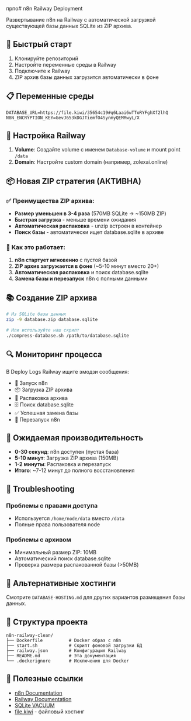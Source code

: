 прпо# n8n Railway Deployment

Развертывание n8n на Railway с автоматической загрузкой существующей базы данных SQLite из ZIP архива.

## 🚀 Быстрый старт

1. Клонируйте репозиторий
2. Настройте переменные среды в Railway
3. Подключите к Railway
4. ZIP архив базы данных загрузится автоматически в фоне

## 📋 Переменные среды

```env
DATABASE_URL=https://file.kiwi/35654c19#q6Laai6wTToRYFghXf2lhQ
N8N_ENCRYPTION_KEY=GevJ653kDGJTiemfO4SynmyQEMRwyL/X
```

## 🔧 Настройка Railway

1. **Volume**: Создайте volume с именем `Database-volume` и mount point `/data`
2. **Domain**: Настройте custom domain (например, zolexai.online)

## 📦 Новая ZIP стратегия (АКТИВНА)

### ✅ **Преимущества ZIP архива:**
- **Размер уменьшен в 3-4 раза** (570MB SQLite → ~150MB ZIP)
- **Быстрая загрузка** - меньше времени ожидания
- **Автоматическая распаковка** - unzip встроен в контейнер
- **Поиск базы** - автоматически ищет database.sqlite в архиве

### 🎯 **Как это работает:**
1. **n8n стартует мгновенно** с пустой базой 
2. **ZIP архив загружается в фоне** (~5-10 минут вместо 20+)
3. **Автоматическая распаковка** и поиск database.sqlite
4. **Замена базы и перезапуск** n8n с полными данными

## 📚 Создание ZIP архива

```bash
# Из SQLite базы данных
zip -9 database.zip database.sqlite

# Или используйте наш скрипт
./compress-database.sh /path/to/database.sqlite
```

## 🔍 Мониторинг процесса

В Deploy Logs Railway ищите эмодзи сообщения:
- 🚀 Запуск n8n
- 📦 Загрузка ZIP архива
- 📂 Распаковка архива
- 🗄️ Поиск database.sqlite
- ✅ Успешная замена базы
- 🔄 Перезапуск n8n

## 🎯 Ожидаемая производительность

- **0-30 секунд**: n8n доступен (пустая база)
- **5-10 минут**: Загрузка ZIP архива (150MB)
- **1-2 минуты**: Распаковка и перезапуск
- **Итого**: ~7-12 минут до полного восстановления

## 🐛 Troubleshooting

### Проблемы с правами доступа
- Используется `/home/node/data` вместо `/data`
- Полные права пользователя node

### Проблемы с архивом
- Минимальный размер ZIP: 10MB
- Автоматический поиск database.sqlite
- Проверка размера распакованной базы (>50MB)

## 🔗 Альтернативные хостинги

Смотрите `DATABASE-HOSTING.md` для других вариантов размещения базы данных.

## 📝 Структура проекта

```
n8n-railway-clean/
├── Dockerfile          # Docker образ с n8n
├── start.sh            # Скрипт фоновой загрузки БД  
├── railway.json        # Конфигурация Railway
├── README.md           # Эта документация
└── .dockerignore       # Исключения для Docker
```

## 🔗 Полезные ссылки

- [n8n Documentation](https://docs.n8n.io/)
- [Railway Documentation](https://docs.railway.app/)
- [SQLite VACUUM](https://www.sqlite.org/lang_vacuum.html)
- [file.kiwi](https://file.kiwi/) - файловый хостинг 